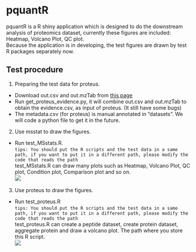 # pquantR
pquantR is a R shiny application which is designed to do the downstream analysis of proteomics dataset, currently these figures are included: Heatmap, Volcano Plot, QC plot.<br>
Because the application is in developing, the test figures are drawn by test R packages separately now.<br>
## Test procedure
1. Preparing the test data for proteus.<br>
* Download out.csv and out.mzTab from [this page](ftp://ftp.pride.ebi.ac.uk/pride/data/proteomes/RPXD012431.1/proteomics_lfq/)
* Run get_proteus_evidence.py, it will combine out.csv and out.mzTab to obtain the evidence.csv, as input of proteus. (It still have some bugs)
* The metadata.csv (for proteus) is manual annotated in “datasets”. We will code a python file to get it in the future.

2. Use msstat to draw the figures.
* Run test_MSstats.R.<br>
`tips: You should put the R scripts and the test data in a same path, if you want to put it in a different path, please modify the code that reads the path`<br>
test_MSstats.R can draw many plots such as Heatmap, Volcano Plot, QC plot, Condition plot, Comparison plot and so on.<br>
![](https://github.com/Douerww/pquantR/image/MSstats_output.png)
3. Use proteus to draw the figures.
* Run test_proteus.R<br>
`tips: You should put the R scripts and the test data in a same path, if you want to put it in a different path, please modify the code that reads the path`<br>
test_proteus.R can create a peptide dataset, create protein dataset, aggregate protein and draw a volcano plot. The path where you store this R script.<br>
![](https://github.com/Douerww/pquantR/image/proteus_output.png)
